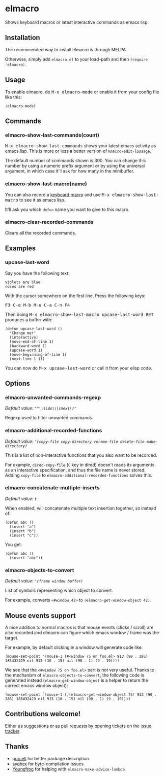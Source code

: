 # elmacro

Shows keyboard macros or latest interactive commands as emacs lisp.

## Installation

The recommended way to install elmacro is through MELPA.

Otherwise, simply add `elmacro.el` to your load-path and then `(require 'elmacro)`.

## Usage

To enable elmacro, do <kbd>M-x elmacro-mode</kbd> or enable it from your config file like this:

``` emacs-lisp
(elmacro-mode)
```

## Commands

### elmacro-show-last-commands(count)

<kbd>M-x elmacro-show-last-commands</kbd> shows your latest emacs activity as emacs lisp.
This is more or less a better version of `kmacro-edit-lossage`.

The default number of commands shown is 300. You can change this
number by using a numeric prefix argument or by using the
universal argument, in which case it'll ask for how many in the
minibuffer.

### elmacro-show-last-macro(name)

You can also record a [keyboard macro](https://www.gnu.org/software/emacs/manual/html_node/emacs/Keyboard-Macros.html)
and use <kbd>M-x elmacro-show-last-macro</kbd> to see it as emacs lisp.

It'll ask you which `defun` name you want to give to this macro.

### elmacro-clear-recorded-commands

Clears all the recorded commands.

## Examples

### upcase-last-word

Say you have the following text:

    violets are blue
    roses are red

With the cursor somewhere on the first line. Press the following keys:

<kbd>F3 C-e M-b M-u C-a C-n F4</kbd>

Then doing <kbd>M-x elmacro-show-last-macro upcase-last-word RET</kbd> produces a buffer with:

``` emacs-lisp
(defun upcase-last-word ()
  "Change me!"
  (interactive)
  (move-end-of-line 1)
  (backward-word 1)
  (upcase-word 1)
  (move-beginning-of-line 1)
  (next-line 1 1))
```

You can now do <kbd>M-x upcase-last-word</kbd> or call it from your elisp code.

## Options

### elmacro-unwanted-commands-regexp

_Default value: `"^\\(ido\\|smex\\)"`_

Regexp used to filter unwanted commands.

### elmacro-additional-recorded-functions

_Default value: `'(copy-file copy-directory rename-file delete-file make-directory)`_

This is a list of non-interactive functions that you also want to
be recorded.

For example, `dired-copy-file` (`C` key in dired)
doesn't reads its arguments as an interactive specification, and
thus the file name is never stored. Adding `copy-file` to
`elmacro-additional-recorded-functions` solves this.

### elmacro-concatenate-multiple-inserts

_Default value: `t`_

When enabled, will concatenate multiple text insertion together, so instead of:

``` emacs-lisp
(defun abc ()
  (insert "a")
  (insert "b")
  (insert "c"))
```

You get:

``` emacs-lisp
(defun abc ()
  (insert "abc"))
```

### elmacro-objects-to-convert

_Default value: `'(frame window buffer)`_

List of symbols representing which object to convert.

For example, converts `<#window 42>` to `(elmacro-get-window-object 42)`.

## Mouse events support

A nice addition to normal macros is that mouse events (clicks / scroll)
are also recorded and elmacro can figure which emacs window / frame was the target.

For example, by default clicking in a window will generate code like:

``` emacs-lisp
(mouse-set-point '(mouse-1 (#<window 75 on foo.el> 913 (90 . 286) 185432429 nil 913 (10 . 15) nil (90 . 1) (9 . 19))))
```

We see that the `<#window 75 on foo.el>` part is not very useful.
Thanks to the mechanism of `elmacro-objects-to-convert`, the following code is generated
instead (`elmacro-get-window-object` is a helper to return the correct emacs window object):

``` emacs-lisp
(mouse-set-point `(mouse-1 (,(elmacro-get-window-object 75) 913 (90 . 286) 185432429 nil 913 (10 . 15) nil (90 . 1) (9 . 19))))
```

## Contributions welcome!

Either as suggestions or as pull requests by opening tickets on the
[issue tracker](https://github.com/Silex/elmacro/issues).

## Thanks

* [purcell](https://github.com/purcell) for better package description.
* [syohex](https://github.com/syohex) for byte-compilation issues.
* [Youngfrog](https://github.com/YoungFrog) for helping with `elmacro-make-advice-lambda`
